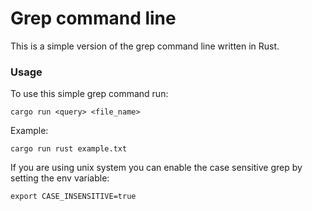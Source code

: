 # Grep command line

This is a simple version of the grep command line written in Rust.

### Usage

To use this simple grep command run:

`cargo run <query> <file_name>`

Example:

`cargo run rust example.txt`

If you are using unix system you can enable the case sensitive grep by setting the env variable:

`export CASE_INSENSITIVE=true`